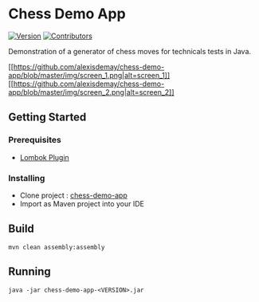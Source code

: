 # Chess Demo App

[![Version](https://img.shields.io/badge/version-1.0.0.SNAPSHOT-green.svg)](https://gitlab.com/ademay/chess-demo-app/tree/master)
[![Contributors](https://img.shields.io/badge/contributors-Alexis%20DEMAY-blue.svg)](https://github.com/alexisdemay)

Demonstration of a generator of chess moves for technicals tests in Java.

[[https://github.com/alexisdemay/chess-demo-app/blob/master/img/screen_1.png|alt=screen_1]]
[[https://github.com/alexisdemay/chess-demo-app/blob/master/img/screen_2.png|alt=screen_2]]

## Getting Started

### Prerequisites

* [Lombok Plugin](https://plugins.jetbrains.com/plugin/6317-lombok-plugin)

### Installing

* Clone project : [chess-demo-app](https://github.com/alexisdemay/chess-demo-app.git)
* Import as Maven project into your IDE

## Build
```
mvn clean assembly:assembly
```
## Running

```
java -jar chess-demo-app-<VERSION>.jar
```

